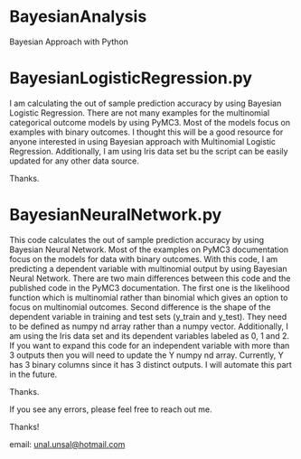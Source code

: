 # BayesianAnalysis
Bayesian Approach with Python

# BayesianLogisticRegression.py
I am calculating the out of sample prediction accuracy by using Bayesian Logistic Regression. 
There are not many examples for the multinomial categorical outcome models by using PyMC3. Most of the models focus on examples with binary outcomes. I thought this will be a good resource for anyone interested in using Bayesian approach with Multinomial Logistic Regression. 
Additionally, I am using Iris data set bu the script can be easily updated for any other data source. 

Thanks. 

# BayesianNeuralNetwork.py
This code calculates the out of sample prediction accuracy by using Bayesian Neural Network. 
Most of the examples on PyMC3 documentation focus on the models for data with binary outcomes. 
With this code, I am predicting a dependent variable with multinomial output by using Bayesian Neural Network. 
There are two main differences between this code and the published code in the PyMC3 documentation. The first one is the likelihood function which is multinomial rather than binomial which gives an option to focus on multinomial outcomes. Second difference is the shape of the dependent variable in training and test sets (y_train and y_test). They need to be defined as numpy nd array rather than a numpy vector. 
Additionally, I am using the Iris data set and its dependent variables labeled as 0, 1 and 2. 
If you want to expand this code for an independent variable with more than 3 outputs then you will need to update the Y numpy nd array. 
Currently, Y has 3 binary columns since it has 3 distinct outputs. I will automate this part in the future. 

Thanks. 


If you see any errors, please feel free to reach out me. 

Thanks!

email: unal.unsal@hotmail.com


